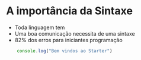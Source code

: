 # A importância da Sintaxe

* Toda linguagem tem
* Uma boa comunicação necessita de uma sintaxe
* 82% dos erros para iniciantes programação

```js
    console.log("Bem vindos ao Starter")
```